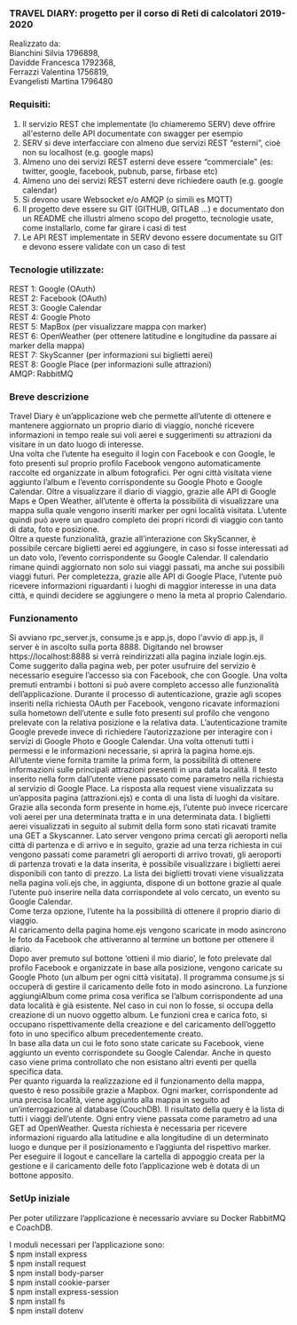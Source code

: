### TRAVEL DIARY: progetto per il corso di Reti di calcolatori 2019-2020

Realizzato da:  
Bianchini Silvia 1796898,  
Davidde Francesca 1792368,  
Ferrazzi Valentina 1756819,  
Evangelisti Martina 1796480  

### Requisiti:
1. Il servizio REST che implementate (lo chiameremo SERV) deve offrire all'esterno delle API documentate con swagger per esempio
2. SERV si deve interfacciare con almeno due servizi REST “esterni”, cioè non su localhost (e.g. google maps)
3. Almeno uno dei servizi REST esterni deve essere “commerciale” (es: twitter, google, facebook, pubnub, parse, firbase etc)
4. Almeno uno dei servizi REST esterni deve richiedere oauth (e.g. google calendar)
5. Si devono usare Websocket e/o AMQP (o simili es MQTT)
6. Il progetto deve essere su GIT (GITHUB, GITLAB ...) e documentato don un README che illustri almeno scopo del progetto, tecnologie usate, come installarlo, come far girare i casi di test
7. Le API REST implementate in SERV devono essere documentate su GIT e devono essere validate con un caso di test 

### Tecnologie utilizzate:
REST 1: Google (OAuth)  
REST 2: Facebook (OAuth)  
REST 3: Google Calendar  
REST 4: Google Photo  
REST 5: MapBox (per visualizzare mappa con marker)  
REST 6: OpenWeather (per ottenere latitudine e longitudine da passare ai marker della mappa)  
REST 7: SkyScanner (per informazioni sui biglietti aerei)  
REST 8: Google Place (per informazioni sulle attrazioni)  
AMQP: RabbitMQ  

### Breve descrizione
Travel Diary è un’applicazione web che permette all’utente di ottenere e mantenere aggiornato un proprio diario di viaggio, nonché ricevere informazioni in tempo reale sui voli aerei e suggerimenti su attrazioni da visitare in un dato luogo di interesse.  
Una volta che l’utente ha eseguito il login con Facebook e con Google, le foto presenti sul proprio profilo Facebook vengono automaticamente raccolte ed organizzate in album fotografici. Per ogni città visitata viene aggiunto l’album e l’evento corrispondente su Google Photo e Google Calendar. Oltre a visualizzare il diario di viaggio, grazie alle API di Google Maps e Open Weather, all’utente è offerta la possibilità di visualizzare una mappa sulla quale vengono inseriti marker per ogni località visitata. L’utente quindi può avere un quadro completo dei propri ricordi di viaggio con tanto di data, foto e posizione.  
Oltre a queste funzionalità, grazie all’interazione con SkyScanner, è possibile cercare biglietti aerei ed aggiungere, in caso si fosse interessati ad un dato volo, l’evento corrispondente su Google Calendar. Il calendario rimane quindi aggiornato non solo sui viaggi passati, ma anche sui possibili viaggi futuri. Per completezza, grazie alle API di Google Place, l’utente può ricevere informazioni riguardanti i luoghi di maggior interesse in una data città, e quindi decidere se aggiungere o meno la meta al proprio Calendario.   

### Funzionamento 
Si avviano rpc_server.js, consume.js e app.js, dopo l'avvio di app.js, il server è in ascolto sulla porta 8888. Digitando nel browser https://localhost:8888 si verrà reindirizzati alla pagina inziale login.ejs. Come suggerito dalla pagina web, per poter usufruire del servizio è necessario eseguire l’accesso sia con Facebook, che con Google. Una volta premuti entrambi i bottoni si può avere completo accesso alle funzionalità dell’applicazione. Durante il processo di autenticazione, grazie agli scopes inseriti nella richiesta OAuth per Facebook, vengono ricavate informazioni sulla hometown dell’utente e sulle foto presenti sul profilo che vengono prelevate con la relativa posizione e la relativa data. L’autenticazione tramite Google prevede invece di richiedere l’autorizzazione per interagire con i servizi di Google Photo e Google Calendar. Una volta ottenuti tutti i permessi e le informazioni necessarie, si aprirà la pagina home.ejs. All’utente viene fornita tramite la prima form, la possibilità di ottenere informazioni sulle principali attrazioni presenti in una data località. Il testo inserito nella form dall’utente viene passato come parametro nella richiesta al servizio di Google Place. La risposta alla request viene visualizzata su un’apposita pagina (attrazioni.ejs) e conta di una lista di luoghi da visitare.  Grazie alla seconda form presente in home.ejs, l’utente può invece ricercare voli aerei per una determinata tratta e in una determinata data. I biglietti aerei visualizzati in seguito al submit della form sono stati ricavati tramite una GET a Skyscanner. Lato server vengono prima cercati gli aeroporti nella città di partenza e di arrivo e in seguito, grazie ad una terza richiesta in cui vengono passati come parametri gli aeroporti di arrivo trovati, gli aeroporti di partenza trovati e la data inserita, è possibile visualizzare i biglietti aerei disponibili con tanto di prezzo. La lista dei biglietti trovati viene visualizzata nella pagina voli.ejs che, in aggiunta, dispone di un bottone grazie al quale l’utente può inserire nella data corrispondete al volo cercato, un evento su Google Calendar.   
Come terza opzione, l’utente ha la possibilità di ottenere il proprio diario di viaggio.  
Al caricamento della pagina home.ejs vengono scaricate in modo asincrono le foto da Facebook che attiveranno al termine un bottone per ottenere il diario.  
Dopo aver premuto sul bottone ‘ottieni il mio diario’, le foto prelevate dal profilo Facebook e organizzate in base alla posizione, vengono caricate su Google Photo (un album per ogni città visitata).  Il programma consume.js si occuperà di gestire il caricamento delle foto in modo asincrono. La funzione aggiungiAlbum come prima cosa verifica se l’album corrispondente ad una data località è già esistente.  Nel caso in cui non lo fosse, si occupa della creazione di un nuovo oggetto album. Le funzioni crea e carica foto, si occupano rispettivamente della creazione e del caricamento dell’oggetto foto in uno specifico album precedentemente creato.   
In base alla data un cui le foto sono state caricate su Facebook, viene aggiunto un evento corrispondete su Google Calendar. Anche in questo caso viene prima controllato che non esistano altri eventi per quella specifica data.   
Per quanto riguarda la realizzazione ed il funzionamento della mappa, questo è reso possibile grazie a Mapbox. Ogni marker, corrispondente ad una precisa località, viene aggiunto alla mappa in seguito ad un’interrogazione al database (CouchDB). Il risultato della query è la lista di tutti i viaggi dell’utente. Ogni entry viene passata come parametro ad una GET ad OpenWeather. Questa richiesta è necessaria per ricevere informazioni riguardo alla latitudine e alla longitudine di un determinato luogo e dunque per il posizionamento e l’aggiunta del rispettivo marker.   
Per eseguire il logout e cancellare la cartella di appoggio creata per la gestione e il caricamento delle foto l’applicazione web è dotata di un bottone apposito.   


### SetUp iniziale
Per poter utilizzare l’applicazione è necessario avviare su Docker RabbitMQ e CoachDB.  
   
I moduli necessari per l’applicazione sono:   
$ npm install express  
$ npm install request  
$ npm install body-parser  
$ npm install cookie-parser  
$ npm install express-session  
$ npm install fs  
$ npm install dotenv  

